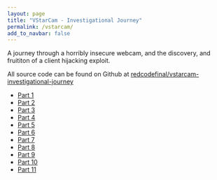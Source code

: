 ```yaml
---
layout: page
title: "VStarCam - Investigational Journey"
permalink: /vstarcam/
add_to_navbar: false
---
```


A journey through a horribly insecure webcam, and the discovery, and fruititon of a client hijacking exploit.

All source code can be found on Github at [redcodefinal/vstarcam-investigational-journey](https://github.com/redcodefinal/vstarcam-investigational-journey)

 * [Part 1](/vstarcam/1)
 * [Part 2](/vstarcam/2)
 * [Part 3](/vstarcam/3)
 * [Part 4](/vstarcam/4)
 * [Part 5](/vstarcam/5)
 * [Part 6](/vstarcam/6)
 * [Part 7](/vstarcam/7)
 * [Part 8](/vstarcam/8)
 * [Part 9](/vstarcam/9)
 * [Part 10](/vstarcam/10)
 * [Part 11](/vstarcam/11)
